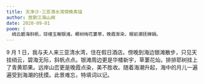 ```yaml
---
title: 天净沙·三亚清水湾傍晚素描
author: 放歌江海山阙
date: 2020-09-01
poem: |
  绡云碧海斜帆，琼楼玉榭银滩。椰树绚花萋草，晚霞渐染，眼前潮抚婵娟。
---
```


9 月 1 日，我与夫人来三亚清水湾，住在假日酒店。傍晚到海边银滩散步，只见天挂绡云，碧海无际，斜帆点点。银滩周边更是华楼新宇，草萋花灿，排排耶树挂上了青黄耶果。远岸山峦更是晚霞点染，美不胜收。随着海潮升起，海中的月儿一遍遍受到海潮的抚摸。此景难忘，特填词以记。
